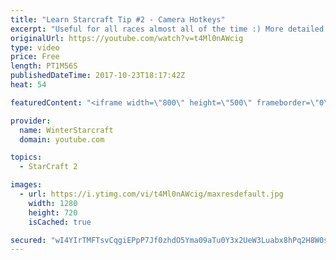 ```yaml
---
title: "Learn Starcraft Tip #2 - Camera Hotkeys"
excerpt: "Useful for all races almost all of the time :) More detailed guides/tutorials under the learn to play starcraft playlist."
originalUrl: https://youtube.com/watch?v=t4Ml0nAWcig
type: video
price: Free
length: PT1M56S
publishedDateTime: 2017-10-23T18:17:42Z
heat: 54

featuredContent: "<iframe width=\"800\" height=\"500\" frameborder=\"0\" src=\"https://www.youtube.com/embed/t4Ml0nAWcig\" allow=\"accelerometer; autoplay; encrypted-media; gyroscope; picture-in-picture\" allowfullscreen></iframe>"

provider:
  name: WinterStarcraft
  domain: youtube.com

topics:
  - StarCraft 2

images:
  - url: https://i.ytimg.com/vi/t4Ml0nAWcig/maxresdefault.jpg
    width: 1280
    height: 720
    isCached: true

secured: "wI4YIrTMFTsvCqgiEPpP7Jf0zhdO5Yma09aTu0Y3x2UeW3Luabx8hPq2H8W0s1C6Hnr6RU4G2715Zx8V/njspkiBCxPBGcg9Z24qjBdseNR9AmKrnUWjKIqz6UkJ2LyPJD3yMDw/Y8mItdSzSGex3DOu2AQmjRqxPU5+B/+elN7lN3keGlJiei4wWFrdqD4KuVwgy/EaIL4qEr7/S4c3s6C4mzE1i0jz2oESL+5BiKc6h58fXcN+RKwgVgk4Sp4OnXKqvLel+w3xg403gDe1miGcUMEFf9LvUbFlk7UqZYwPjlU+x/jMrlmHcuDo+9j5NSLXVmGo2c72s45FrWHXVuTmFVvbbX+mLSFWjTYVwXE5NhpCZJZKgU/vgPIijgPGLCnpLkZVklzuJLLUCMXb9c0KfXJq7Xy+qPfUrTArW9w=;BPxj8TKrXw5vW2OyoePP9A=="
---
```


